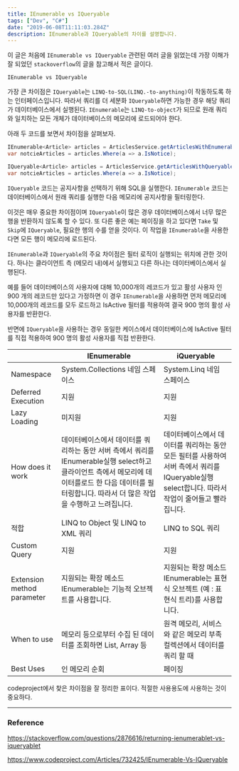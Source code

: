 ```yaml
---
title: IEnumerable vs IQueryable
tags: ["Dev", "C#"]
date: "2019-06-08T11:11:03.284Z"
description: IEnumerable과 IQueryable의 차이를 설명합니다.
---
```


이 글은 처음에 `IEnumerable vs IQueryable` 관련된 여러 글을 읽었는데 가장 이해가 잘 되었던 `stackoverflow`의 글을 참고해서 적은 글이다.

`IEnumerable vs IQueryable`

가장 큰 차이점은 `IQueryable`는 `LINQ-to-SQL(LINQ.-to-anything)`이 작동하도록 하는 인터페이스입니다. 따라서 쿼리를 더 세분화 `IQueryable`하면 가능한 경우 해당 쿼리가 데이터베이스에서 실행된다.
`IEnumerable`는 `LINQ-to-object`가 되므로 원래 쿼리와 일치하는 모든 개체가 데이터베이스의 메모리에 로드되어야 한다.

아래 두 코드를 보면서 차이점을 살펴보자.

```csharp
IEnumerable<Article> articles = ArticlesService.getArticlesWithEnumerable();
var notcieArticles = articles.Where(a => a.IsNotice);
```

```csharp
IQueryable<Article> articles = ArticlesService.getArticlesWithQueryable();
var notcieArticles = articles.Where(a => a.IsNotice);
```

`IQueryable` 코드는 공지사항을 선택하기 위해 SQL을 실행한다. `IEnumerable` 코드는 데이터베이스에서 원래 쿼리를 실행한 다음 메모리에 공지사항을 필터링한다.

이것은 매우 중요한 차이점이며 `IQueryable`이 많은 경우 데이터베이스에서 너무 많은 행을 반환하지 않도록 할 수 있다.
또 다른 좋은 예는 페이징을 하고 있다면 `Take` 및 `Skip`에 `IQueryable`, 필요한 행의 수를 얻을 것이다.
이 작업을 `IEnumerable`을 사용한다면 모든 행이 메모리에 로드된다.

`IEnumerable`과 `IQueryable`의 주요 차이점은 필터 로직이 실행되는 위치에 관한 것이다. 하나는 클라이언트 측 (메모리 내)에서 실행되고 다른 하나는 데이터베이스에서 실행된다.

예를 들어 데이터베이스의 사용자에 대해 10,000개의 레코드가 있고 활성 사용자 인 900 개의 레코드만 있다고 가정하면 이 경우 `IEnumerable`을 사용하면 먼저 메모리에 10,000개의 레코드를 모두 로드하고 IsActive 필터를 적용하여 결국 900 명의 활성 사용자를 반환한다.

반면에 `IQueryable`을 사용하는 경우 동일한 케이스에서 데이터베이스에 IsActive 필터를 직접 적용하여 900 명의 활성 사용자를 직접 반환한다.

||IEnumerable|iQueryable|
|------|---|---|
|Namespace|System.Collections 네임 스페이스|System.Linq 네임 스페이스|
|Deferred Execution|지원|지원|
|Lazy Loading|미지원|지원|
|How does it work|데이터베이스에서 데이터를 쿼리하는 동안 서버 측에서 쿼리를 IEnumerable실행 select하고 클라이언트 측에서 메모리에 데이터를로드 한 다음 데이터를 필터링합니다. 따라서 더 많은 작업을 수행하고 느려집니다.|데이터베이스에서 데이터를 쿼리하는 동안 모든 필터를 사용하여 서버 측에서 쿼리를 IQueryable실행 select합니다. 따라서 작업이 줄어들고 빨라집니다.|
|적합|LINQ to Object 및 LINQ to XML 쿼리|LINQ to SQL 쿼리|
|Custom Query|지원|지원|
|Extension method parameter|지원되는 확장 메소드 IEnumerable는 기능적 오브젝트를 사용합니다.|지원되는 확장 메소드 IEnumerable는 표현식 오브젝트 (예 : 표현식 트리)를 사용합니다.|
|When to use|메모리 등으로부터 수집 된 데이터를 조회하면 List, Array 등|원격 메모리, 서비스와 같은 메모리 부족 컬렉션에서 데이터를 쿼리 할 때|
|Best Uses|인 메모리 순회|페이징|

codeproject에서 찾은 차이점을 잘 정리한 표이다. 적절한 사용용도에 사용하는 것이 중요하다.

---
### Reference

https://stackoverflow.com/questions/2876616/returning-ienumerablet-vs-iqueryablet

https://www.codeproject.com/Articles/732425/IEnumerable-Vs-IQueryable

